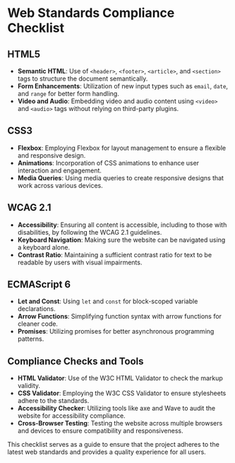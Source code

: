 # Web Standards Compliance Checklist

## HTML5
- **Semantic HTML**: Use of `<header>`, `<footer>`, `<article>`, and `<section>` tags to structure the document semantically.
- **Form Enhancements**: Utilization of new input types such as `email`, `date`, and `range` for better form handling.
- **Video and Audio**: Embedding video and audio content using `<video>` and `<audio>` tags without relying on third-party plugins.

## CSS3
- **Flexbox**: Employing Flexbox for layout management to ensure a flexible and responsive design.
- **Animations**: Incorporation of CSS animations to enhance user interaction and engagement.
- **Media Queries**: Using media queries to create responsive designs that work across various devices.

## WCAG 2.1
- **Accessibility**: Ensuring all content is accessible, including to those with disabilities, by following the WCAG 2.1 guidelines.
- **Keyboard Navigation**: Making sure the website can be navigated using a keyboard alone.
- **Contrast Ratio**: Maintaining a sufficient contrast ratio for text to be readable by users with visual impairments.

## ECMAScript 6
- **Let and Const**: Using `let` and `const` for block-scoped variable declarations.
- **Arrow Functions**: Simplifying function syntax with arrow functions for cleaner code.
- **Promises**: Utilizing promises for better asynchronous programming patterns.

## Compliance Checks and Tools
- **HTML Validator**: Use of the W3C HTML Validator to check the markup validity.
- **CSS Validator**: Employing the W3C CSS Validator to ensure stylesheets adhere to the standards.
- **Accessibility Checker**: Utilizing tools like axe and Wave to audit the website for accessibility compliance.
- **Cross-Browser Testing**: Testing the website across multiple browsers and devices to ensure compatibility and responsiveness.

This checklist serves as a guide to ensure that the project adheres to the latest web standards and provides a quality experience for all users.
